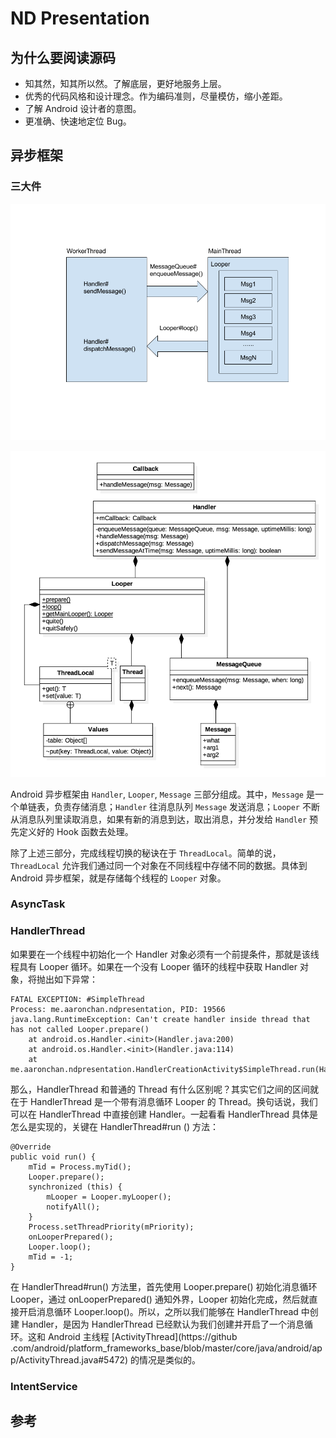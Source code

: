 # ND Presentation

## 为什么要阅读源码

- 知其然，知其所以然。了解底层，更好地服务上层。
- 优秀的代码风格和设计理念。作为编码准则，尽量模仿，缩小差距。
- 了解 Android 设计者的意图。
- 更准确、快速地定位 Bug。

## 异步框架

### 三大件

![](screenshots/handler-message-looper.png)

![](screenshots/android-async-uml.png)

Android 异步框架由 `Handler`, `Looper`, `Message` 三部分组成。其中，`Message` 是一个单链表，负责存储消息；`Handler` 往消息队列 `Message` 发送消息；`Looper` 不断从消息队列里读取消息，如果有新的消息到达，取出消息，并分发给 `Handler` 预先定义好的 Hook 函数去处理。

除了上述三部分，完成线程切换的秘诀在于 `ThreadLocal`。简单的说，`ThreadLocal` 允许我们通过同一个对象在不同线程中存储不同的数据。具体到 Android 异步框架，就是存储每个线程的 `Looper` 对象。

### AsyncTask

### HandlerThread

如果要在一个线程中初始化一个 Handler 对象必须有一个前提条件，那就是该线程具有 Looper 循环。如果在一个没有 Looper 循环的线程中获取 Handler 对象，将抛出如下异常：

```
FATAL EXCEPTION: #SimpleThread
Process: me.aaronchan.ndpresentation, PID: 19566
java.lang.RuntimeException: Can't create handler inside thread that has not called Looper.prepare()
    at android.os.Handler.<init>(Handler.java:200)
    at android.os.Handler.<init>(Handler.java:114)
    at me.aaronchan.ndpresentation.HandlerCreationActivity$SimpleThread.run(HandlerCreationActivity.java:49)
```

那么，HandlerThread 和普通的 Thread 有什么区别呢？其实它们之间的区间就在于 HandlerThread 是一个带有消息循环 Looper 的
Thread。换句话说，我们可以在 HandlerThread 中直接创建 Handler。一起看看 HandlerThread 具体是怎么是实现的，关键在 HandlerThread#run
() 方法：

```
@Override
public void run() {
    mTid = Process.myTid();
    Looper.prepare();
    synchronized (this) {
        mLooper = Looper.myLooper();
        notifyAll();
    }
    Process.setThreadPriority(mPriority);
    onLooperPrepared();
    Looper.loop();
    mTid = -1;
}
```

在 HandlerThread#run() 方法里，首先使用 Looper.prepare() 初始化消息循环 Looper，通过 onLooperPrepared() 通知外界，Looper
初始化完成，然后就直接开启消息循环 Looper.loop()。所以，之所以我们能够在 HandlerThread 中创建 Handler，是因为 HandlerThread
已经默认为我们创建并开启了一个消息循环。这和 Android 主线程 [ActivityThread](https://github
.com/android/platform_frameworks_base/blob/master/core/java/android/app/ActivityThread.java#5472)
的情况是类似的。

### IntentService 

## 参考
